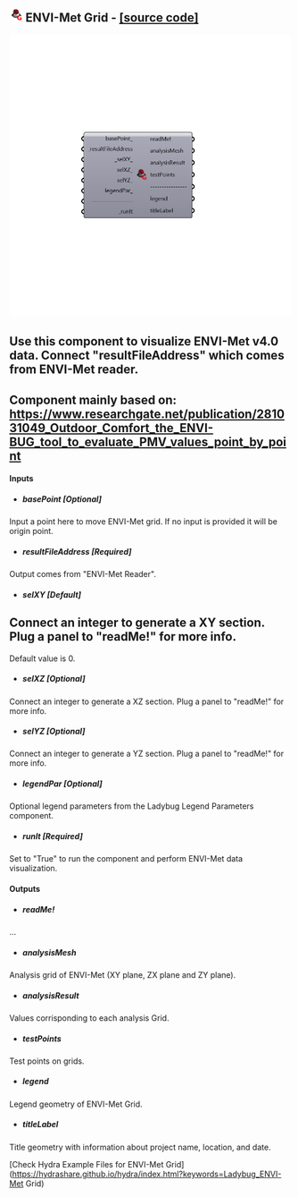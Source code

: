 ## ![](../../images/icons/ENVI-Met_Grid.png) ENVI-Met Grid - [[source code]](https://github.com/ladybug-tools/ladybug-legacy/tree/master/src/Ladybug_ENVI-Met%20Grid.py)

![](../../images/components/ENVI-Met_Grid.png)

Use this component to visualize ENVI-Met v4.0 data. Connect "resultFileAddress" which comes from ENVI-Met reader.
 -
 Component mainly based on:
 https://www.researchgate.net/publication/281031049_Outdoor_Comfort_the_ENVI-BUG_tool_to_evaluate_PMV_values_point_by_point
 -
 

#### Inputs
* ##### basePoint [Optional]
Input a point here to move ENVI-Met grid. If no input is provided it will be origin point.
* ##### resultFileAddress [Required]
Output comes from "ENVI-Met Reader".
* ##### selXY [Default]
Connect an integer to generate a XY section. Plug a panel to "readMe!" for more info.
 -
 Default value is 0.
* ##### selXZ [Optional]
Connect an integer to generate a XZ section. Plug a panel to "readMe!" for more info.
* ##### selYZ [Optional]
Connect an integer to generate a YZ section. Plug a panel to "readMe!" for more info.
* ##### legendPar [Optional]
Optional legend parameters from the Ladybug Legend Parameters component.
* ##### runIt [Required]
Set to "True" to run the component and perform ENVI-Met data visualization.

#### Outputs
* ##### readMe!
...
* ##### analysisMesh
Analysis grid of ENVI-Met (XY plane, ZX plane and ZY plane).
* ##### analysisResult
Values corrisponding to each analysis Grid.
* ##### testPoints
Test points on grids.
* ##### legend
Legend geometry of ENVI-Met Grid.
* ##### titleLabel
Title geometry with information about project name, location, and date.


[Check Hydra Example Files for ENVI-Met Grid](https://hydrashare.github.io/hydra/index.html?keywords=Ladybug_ENVI-Met Grid)